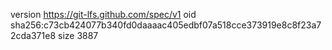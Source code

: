 version https://git-lfs.github.com/spec/v1
oid sha256:c73cb424077b340fd0daaaac405edbf07a518cce373919e8c8f23a72cda371e8
size 3887
